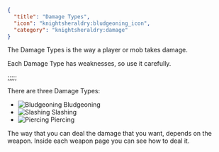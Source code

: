 ```json
{
  "title": "Damage Types",
  "icon": "knightsheraldry:bludgeoning_icon",
  "category": "knightsheraldry:damage"
}
```

The Damage Types is the way a player or mob takes damage.


Each Damage Type has weaknesses, so use it carefully.

;;;;;

There are three Damage Types:

- ![Bludgeoning](knightsheraldry:textures/overlay/bludgeoning_critical.png) Bludgeoning
- ![Slashing](knightsheraldry:textures/overlay/slashing_critical.png) Slashing
- ![Piercing](knightsheraldry:textures/overlay/piercing_critical.png) Piercing

The way that you can deal the damage that you want, depends on the weapon.
Inside each weapon page you can see how to deal it.
